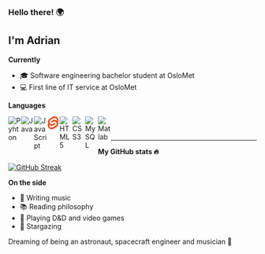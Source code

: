 ### Hello there! :earth_africa:

I'm Adrian
----------
**Currently**
- 🎓 Software engineering bachelor student at OsloMet
- 💻 First line of IT service at OsloMet

**Languages**

<img align="left" alt="Pyhton" width="26px" src="https://img.icons8.com/color/48/000000/python.png" />
<img align="left" alt="Java" width="26px" src="https://img.icons8.com/color/48/000000/java-coffee-cup-logo.png" />
<img align="left" alt="JavaScript" width="26px" src="https://img.icons8.com/color/48/000000/javascript.png" />
<img align="left" alt="Svelte" width="26px" src="https://raw.githubusercontent.com/github/explore/42198dc9113595ddd22cc12771bb719c8cf08b67/topics/svelte/svelte.png" />
<img align="left" alt="HTML5" width="26px" src="https://img.icons8.com/color/48/000000/html-5.png" />
<img align="left" alt="CSS3" width="26px" src="https://img.icons8.com/color/48/000000/css3.png" />
<img align="left" alt="MySQL" width="26px" src="https://img.icons8.com/color/48/000000/mysql.png"/>
<img align="left" alt="Matlab" width="26px" src="https://img.icons8.com/fluent/48/000000/matlab.png" />
<br></br>

___________________________________________________________________________________________

**My GitHub stats 🔥**

[![GitHub Streak](http://github-readme-streak-stats.herokuapp.com?user=ATS-Hackerman&theme=dark&hide_border=true&fire=a66bff&ring=a66bff&currStreakLabel=a66bff&background=0d1117)](https://github.com/DenverCoder1/github-readme-streak-stats)

**On the side**
- 🎸 Writing music
- 📚 Reading philosophy
- 🐉 Playing D&D and video games
- 🌌 Stargazing

Dreaming of being an astronaut, spacecraft engineer and musician 🚀
